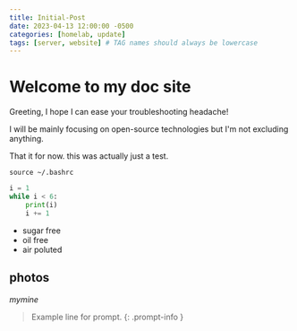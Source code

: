 ```yaml
---
title: Initial-Post
date: 2023-04-13 12:00:00 -0500
categories: [homelab, update]
tags: [server, website] # TAG names should always be lowercase
---
```


# Welcome to my doc site

Greeting, I hope I can ease your troubleshooting headache! 

I will be mainly focusing on open-source technologies but I'm not excluding anything.

That it for now. this was actually just a test.  

`source ~/.bashrc`

```python
i = 1
while i < 6:
    print(i)
    i += 1
```
* sugar free
* oil free
* air poluted

## photos

_mymine_

> Example line for prompt.
{: .prompt-info }